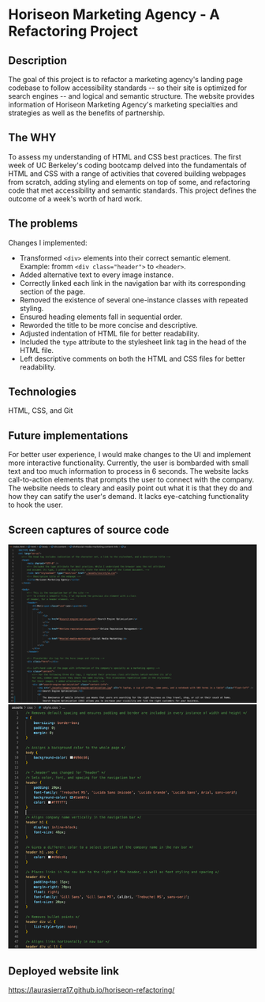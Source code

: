 # Horiseon Marketing Agency - A Refactoring Project

## Description

The goal of this project is to refactor a marketing agency's landing page codebase to follow accessibility standards -- so their site is optimized for search engines -- and logical and semantic structure. The website provides information of Horiseon Marketing Agency's marketing specialties and strategies as well as the benefits of partnership.

## The WHY

To assess my understanding of HTML and CSS best practices. The first week of UC Berkeley's coding bootcamp delved into the fundamentals of HTML and CSS with a range of activities that covered building webpages from scratch, adding styling and elements on top of some, and refactoring code that met accessibility and semantic standards. This project defines the outcome of a week's worth of hard work.

## The problems

Changes I implemented:
- Transformed `<div>` elements into their correct semantic element. Example: fromm `<div class="header">` to `<header>`.
- Added alternative text to every image instance.
- Correctly linked each link in the navigation bar with its corresponding section of the page.
- Removed the existence of several one-instance classes with repeated styling.
- Ensured heading elements fall in sequential order.
- Reworded the title to be more concise and descriptive.
- Adjusted indentation of HTML file for better readability.
- Included the `type` attribute to the stylesheet link tag in the head of the HTML file.
- Left descriptive comments on both the HTML and CSS files for better readability.

## Technologies

HTML, CSS, and Git

## Future implementations

For better user experience, I would make changes to the UI and implement more interactive functionality. Currently, the user is bombarded with small text and too much information to process in 6 seconds. The website lacks call-to-action elements that prompts the user to connect with the company. The website needs to cleary and easily point out what it is that they do and how they can satify the user's demand. It lacks eye-catching functionality to hook the user.

## Screen captures of source code

![Screenshot](html-ss.png)
![Screenshot](stylesheet-ss.png)

## Deployed website link

https://laurasierra17.github.io/horiseon-refactoring/